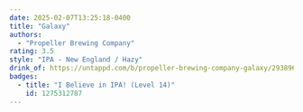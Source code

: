 ```yaml
---
date: 2025-02-07T13:25:18-0400
title: "Galaxy"
authors:
  - "Propeller Brewing Company"
rating: 3.5
style: "IPA - New England / Hazy"
drink_of: https://untappd.com/b/propeller-brewing-company-galaxy/2938961
badges:
  - title: "I Believe in IPA! (Level 14)"
    id: 1275312787
---
```

